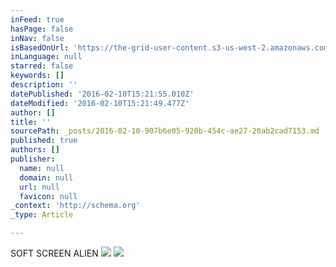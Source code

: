 ```yaml
---
inFeed: true
hasPage: false
inNav: false
isBasedOnUrl: 'https://the-grid-user-content.s3-us-west-2.amazonaws.com/cd7ba6f5-7a0b-4de7-b2dd-666339a2d88c.jpg'
inLanguage: null
starred: false
keywords: []
description: ''
datePublished: '2016-02-10T15:21:55.010Z'
dateModified: '2016-02-10T15:21:49.477Z'
author: []
title: ''
sourcePath: _posts/2016-02-10-907b6e05-920b-454c-ae27-20ab2cad7153.md
published: true
authors: []
publisher:
  name: null
  domain: null
  url: null
  favicon: null
_context: 'http://schema.org'
_type: Article

---
```

SOFT SCREEN ALIEN
![](https://the-grid-user-content.s3-us-west-2.amazonaws.com/cd7ba6f5-7a0b-4de7-b2dd-666339a2d88c.jpg)
![](https://the-grid-user-content.s3-us-west-2.amazonaws.com/b343efab-b4bc-4fb2-9a16-5dbb53b0b4b5.jpg)